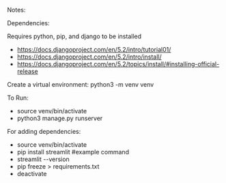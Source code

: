Notes:

Dependencies:

Requires python, pip, and django to be installed
- https://docs.djangoproject.com/en/5.2/intro/tutorial01/
- https://docs.djangoproject.com/en/5.2/intro/install/
- https://docs.djangoproject.com/en/5.2/topics/install/#installing-official-release

Create a virtual environment: python3 -m venv venv

To Run:
- source venv/bin/activate
- python3 manage.py runserver

For adding dependencies:
- source venv/bin/activate
- pip install streamlit #example command
- streamlit --version
- pip freeze > requirements.txt
- deactivate